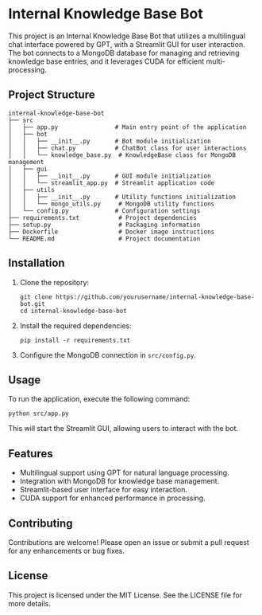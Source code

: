 # Internal Knowledge Base Bot

This project is an Internal Knowledge Base Bot that utilizes a multilingual chat interface powered by GPT, with a Streamlit GUI for user interaction. The bot connects to a MongoDB database for managing and retrieving knowledge base entries, and it leverages CUDA for efficient multi-processing.

## Project Structure

```
internal-knowledge-base-bot
├── src
│   ├── app.py                # Main entry point of the application
│   ├── bot
│   │   ├── __init__.py       # Bot module initialization
│   │   ├── chat.py           # ChatBot class for user interactions
│   │   └── knowledge_base.py  # KnowledgeBase class for MongoDB management
│   ├── gui
│   │   ├── __init__.py       # GUI module initialization
│   │   └── streamlit_app.py  # Streamlit application code
│   ├── utils
│   │   ├── __init__.py       # Utility functions initialization
│   │   └── mongo_utils.py     # MongoDB utility functions
│   └── config.py             # Configuration settings
├── requirements.txt           # Project dependencies
├── setup.py                   # Packaging information
├── Dockerfile                 # Docker image instructions
└── README.md                  # Project documentation
```

## Installation

1. Clone the repository:
   ```
   git clone https://github.com/yourusername/internal-knowledge-base-bot.git
   cd internal-knowledge-base-bot
   ```

2. Install the required dependencies:
   ```
   pip install -r requirements.txt
   ```

3. Configure the MongoDB connection in `src/config.py`.

## Usage

To run the application, execute the following command:
```
python src/app.py
```

This will start the Streamlit GUI, allowing users to interact with the bot.

## Features

- Multilingual support using GPT for natural language processing.
- Integration with MongoDB for knowledge base management.
- Streamlit-based user interface for easy interaction.
- CUDA support for enhanced performance in processing.

## Contributing

Contributions are welcome! Please open an issue or submit a pull request for any enhancements or bug fixes.

## License

This project is licensed under the MIT License. See the LICENSE file for more details.

